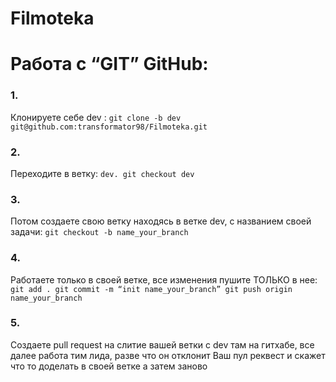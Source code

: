 # Filmoteka

# Работа с “GIT” GitHub:

### 1.

Клонируете себе dev :
`git clone -b dev git@github.com:transformator98/Filmoteka.git`

### 2.

Переходите в ветку: `dev. git checkout dev`

### 3.

Потом создаете свою ветку находясь в ветке dev, с названием своей задачи:
`git checkout -b name_your_branch`

### 4.

Работаете только в своей ветке, все изменения пушите ТОЛЬКО в нее:
`git add . git commit -m “init name_your_branch” git push origin name_your_branch`

### 5.

Создаете pull request на слитие вашей ветки с dev там на гитхабе, все далее
работа тим лида, разве что он отклонит Ваш пул реквест и скажет что то доделать
в своей ветке а затем заново
